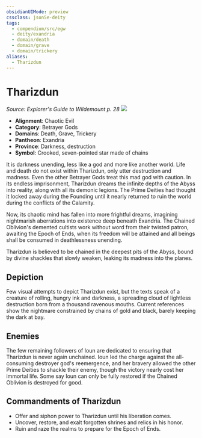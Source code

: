 ```yaml
---
obsidianUIMode: preview
cssclass: json5e-deity
tags:
  - compendium/src/egw
  - deity/exandria
  - domain/death
  - domain/grave
  - domain/trickery
aliases:
  - Tharizdun
---
```

# Tharizdun
*Source: Explorer's Guide to Wildemount p. 28* 
![](/compendium/deities/img/symbol-of-tharizdun.png#symbol)

- **Alignment**: Chaotic Evil
- **Category**: Betrayer Gods
- **Domains**: Death, Grave, Trickery
- **Pantheon**: Exandria
- **Province**: Darkness, destruction
- **Symbol**: Crooked, seven-pointed star made of chains

It is darkness unending, less like a god and more like another world. Life and death do not exist within Tharizdun, only utter destruction and madness. Even the other Betrayer Gods treat this mad god with caution. In its endless imprisonment, Tharizdun dreams the infinite depths of the Abyss into reality, along with all its demonic legions. The Prime Deities had thought it locked away during the Founding until it nearly returned to ruin the world during the conflicts of the Calamity.

Now, its chaotic mind has fallen into more frightful dreams, imagining nightmarish aberrations into existence deep beneath Exandria. The Chained Oblivion's demented cultists work without word from their twisted patron, awaiting the Epoch of Ends, when its freedom will be attained and all beings shall be consumed in deathlessness unending.

Tharizdun is believed to be chained in the deepest pits of the Abyss, bound by divine shackles that slowly weaken, leaking its madness into the planes.

## Depiction

Few visual attempts to depict Tharizdun exist, but the texts speak of a creature of rolling, hungry ink and darkness, a spreading cloud of lightless destruction born from a thousand ravenous mouths. Current references show the nightmare constrained by chains of gold and black, barely keeping the dark at bay.

## Enemies

The few remaining followers of Ioun are dedicated to ensuring that Tharizdun is never again unchained. Ioun led the charge against the all-consuming destroyer god's reemergence, and her bravery allowed the other Prime Deities to shackle their enemy, though the victory nearly cost her immortal life. Some say Ioun can only be fully restored if the Chained Oblivion is destroyed for good.

## Commandments of Tharizdun

- Offer and siphon power to Tharizdun until his liberation comes.
- Uncover, restore, and exalt forgotten shrines and relics in his honor.
- Ruin and raze the realms to prepare for the Epoch of Ends.